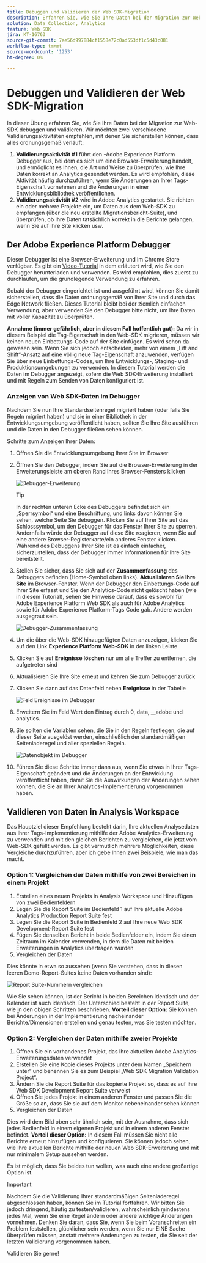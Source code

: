```yaml
---
title: Debuggen und Validieren der Web SDK-Migration
description: Erfahren Sie, wie Sie Ihre Daten bei der Migration zur Web-SDK debuggen und validieren
solution: Data Collection, Analytics
feature: Web SDK
jira: KT-16763
source-git-commit: 7ae56d997884cf1558e72c0ad553df1c5d43c081
workflow-type: tm+mt
source-wordcount: '1253'
ht-degree: 0%

---
```



# Debuggen und Validieren der Web SDK-Migration

In dieser Übung erfahren Sie, wie Sie Ihre Daten bei der Migration zur Web-SDK debuggen und validieren. Wir möchten zwei verschiedene Validierungsaktivitäten empfehlen, mit denen Sie sicherstellen können, dass alles ordnungsgemäß verläuft:

1. **Validierungsaktivität #1** führt den -Adobe Experience Platform Debugger aus, bei dem es sich um eine Browser-Erweiterung handelt, und ermöglicht es Ihnen, die Art und Weise zu überprüfen, wie Ihre Daten korrekt an Analytics gesendet werden. Es wird empfohlen, diese Aktivität häufig durchzuführen, wenn Sie Änderungen an Ihrer Tags-Eigenschaft vornehmen und die Änderungen in einer Entwicklungsbibliothek veröffentlichen.
1. **Validierungsaktivität #2** wird in Adobe Analytics gestartet. Sie richten ein oder mehrere Projekte ein, um Daten aus dem Web-SDK zu empfangen (über die neu erstellte Migrationsbericht-Suite), und überprüfen, ob Ihre Daten tatsächlich korrekt in die Berichte gelangen, wenn Sie auf Ihre Site klicken usw.

## Der Adobe Experience Platform Debugger

Dieser Debugger ist eine Browser-Erweiterung und im Chrome Store verfügbar. Es gibt ein [Video-Tutorial](https://experienceleague.adobe.com/en/docs/platform-learn/data-collection/debugger/overview) in dem erläutert wird, wie Sie den Debugger herunterladen und verwenden. Es wird empfohlen, dies zuerst zu durchlaufen, um die grundlegende Verwendung zu erfahren.

Sobald der Debugger eingerichtet ist und ausgeführt wird, können Sie damit sicherstellen, dass die Daten ordnungsgemäß von Ihrer Site und durch das Edge Network fließen. Dieses Tutorial bleibt bei der ziemlich einfachen Verwendung, aber verwenden Sie den Debugger bitte nicht, um Ihre Daten mit voller Kapazität zu überprüfen.

**Annahme (immer gefährlich, aber in diesem Fall hoffentlich gut):** Da wir in diesem Beispiel die Tag-Eigenschaft in den Web-SDK migrieren, müssen wir keinen neuen Einbettungs-Code auf der Site einfügen. Es wird schon da gewesen sein. Wenn Sie sich jedoch entscheiden, mehr von einem „Lift and Shift“-Ansatz auf eine völlig neue Tag-Eigenschaft anzuwenden, verfügen Sie über neue Einbettungs-Codes, um Ihre Entwicklungs-, Staging- und Produktionsumgebungen zu verwenden. In diesem Tutorial werden die Daten im Debugger angezeigt, sofern die Web SDK-Erweiterung installiert und mit Regeln zum Senden von Daten konfiguriert ist.

### Anzeigen von Web SDK-Daten im Debugger

Nachdem Sie nun Ihre Standardseitenregel migriert haben (oder falls Sie Regeln migriert haben) und sie in einer Bibliothek in der Entwicklungsumgebung veröffentlicht haben, sollten Sie Ihre Site ausführen und die Daten in den Debugger fließen sehen können.

Schritte zum Anzeigen Ihrer Daten:

1. Öffnen Sie die Entwicklungsumgebung Ihrer Site im Browser
1. Öffnen Sie den Debugger, indem Sie auf die Browser-Erweiterung in der Erweiterungsleiste am oberen Rand Ihres Browser-Fensters klicken

   ![Debugger-Erweiterung](assets/debugger-extension.jpg)

   >[!TIP]
   >
   >In der rechten unteren Ecke des Debuggers befindet sich ein „Sperrsymbol“ und eine Beschriftung, und links davon können Sie sehen, welche Seite Sie debuggen. Klicken Sie auf Ihrer Site auf das Schlosssymbol, um den Debugger für das Fenster Ihrer Site zu sperren. Andernfalls würde der Debugger auf diese Site reagieren, wenn Sie auf eine andere Browser-Registerkarte/ein anderes Fenster klicken. Während des Debuggens Ihrer Site ist es einfach einfacher, sicherzustellen, dass der Debugger immer Informationen für Ihre Site bereitstellt.

1. Stellen Sie sicher, dass Sie sich auf der **Zusammenfassung** des Debuggers befinden (Home-Symbol oben links). **Aktualisieren Sie Ihre Site** im Browser-Fenster. Wenn der Debugger den Einbettungs-Code auf Ihrer Site erfasst und Sie den Analytics-Code nicht gelöscht haben (wie in diesem Tutorial), sehen Sie Hinweise darauf, dass es sowohl für Adobe Experience Platform Web SDK als auch für Adobe Analytics sowie für Adobe Experience Platform-Tags Code gab. Andere werden ausgegraut sein.

   ![Debugger-Zusammenfassung](assets/debugger-summary.jpg)

1. Um die über die Web-SDK hinzugefügten Daten anzuzeigen, klicken Sie auf den Link **Experience Platform Web-SDK** in der linken Leiste
1. Klicken Sie auf **Ereignisse löschen** nur um alle Treffer zu entfernen, die aufgetreten sind
1. Aktualisieren Sie Ihre Site erneut und kehren Sie zum Debugger zurück
1. Klicken Sie dann auf das Datenfeld neben **Ereignisse** in der Tabelle

   ![Feld Ereignisse im Debugger](assets/events-field-in-debugger.jpg)

1. Erweitern Sie im Feld Wert den Eintrag durch 0, data, __adobe und analytics.
1. Sie sollten die Variablen sehen, die Sie in den Regeln festlegen, die auf dieser Seite ausgelöst werden, einschließlich der standardmäßigen Seitenladeregel und aller speziellen Regeln.

   ![Datenobjekt im Debugger](assets/data-object-in-debugger.jpg)

1. Führen Sie diese Schritte immer dann aus, wenn Sie etwas in Ihrer Tags-Eigenschaft geändert und die Änderungen an der Entwicklung veröffentlicht haben, damit Sie die Auswirkungen der Änderungen sehen können, die Sie an Ihrer Analytics-Implementierung vorgenommen haben.

## Validieren von Daten in Analysis Workspace

Das Hauptziel dieser Empfehlung besteht darin, Ihre aktuellen Analysedaten aus Ihrer Tags-Implementierung mithilfe der Adobe Analytics-Erweiterung zu verwenden und mit den gleichen Berichten zu vergleichen, die jetzt vom Web-SDK gefüllt werden.
Es gibt vermutlich mehrere Möglichkeiten, diese Vergleiche durchzuführen, aber ich gebe Ihnen zwei Beispiele, wie man das macht.

### Option 1: Vergleichen der Daten mithilfe von zwei Bereichen in einem Projekt

1. Erstellen eines neuen Projekts in Analysis Workspace und Hinzufügen von zwei Bedienfeldern
1. Legen Sie die Report Suite im Bedienfeld 1 auf Ihre aktuelle Adobe Analytics Production Report Suite fest
1. Legen Sie die Report Suite in Bedienfeld 2 auf Ihre neue Web SDK Development-Report Suite fest
1. Fügen Sie denselben Bericht in beide Bedienfelder ein, indem Sie einen Zeitraum im Kalender verwenden, in dem die Daten mit beiden Erweiterungen in Analytics übertragen wurden
1. Vergleichen der Daten

Dies könnte in etwa so aussehen (wenn Sie verstehen, dass in diesen leeren Demo-Report-Suites keine Daten vorhanden sind):

![Report Suite-Nummern vergleichen](assets/compare-report-suite-numbers-panels.jpg)

Wie Sie sehen können, ist der Bericht in beiden Bereichen identisch und der Kalender ist auch identisch. Der Unterschied besteht in der Report Suite, wie in den obigen Schritten beschrieben.
**Vorteil dieser Option:** Sie können bei Änderungen in der Implementierung nacheinander Berichte/Dimensionen erstellen und genau testen, was Sie testen möchten.

### Option 2: Vergleichen der Daten mithilfe zweier Projekte

1. Öffnen Sie ein vorhandenes Projekt, das Ihre aktuellen Adobe Analytics-Erweiterungsdaten verwendet
1. Erstellen Sie eine Kopie dieses Projekts unter dem Namen „Speichern unter“ und benennen Sie es zum Beispiel „Web SDK Migration Validation Project“.
1. Ändern Sie die Report Suite für das kopierte Projekt so, dass es auf Ihre Web SDK Development Report Suite verweist
1. Öffnen Sie jedes Projekt in einem anderen Fenster und passen Sie die Größe so an, dass Sie sie auf dem Monitor nebeneinander sehen können
1. Vergleichen der Daten

Dies wird dem Bild oben sehr ähnlich sein, mit der Ausnahme, dass sich jedes Bedienfeld in einem eigenen Projekt und in einem anderen Fenster befindet.
**Vorteil dieser Option:** In diesem Fall müssen Sie nicht alle Berichte erneut hinzufügen und konfigurieren. Sie können jedoch sehen, wie Ihre aktuellen Berichte mithilfe der neuen Web SDK-Erweiterung und mit nur minimalem Setup aussehen werden.

Es ist möglich, dass Sie beides tun wollen, was auch eine andere großartige Option ist.

>[!IMPORTANT]
>
>Nachdem Sie die Validierung Ihrer standardmäßigen Seitenladeregel abgeschlossen haben, können Sie im Tutorial fortfahren. Wir bitten Sie jedoch dringend, häufig zu testen/validieren, wahrscheinlich mindestens jedes Mal, wenn Sie eine Regel ändern oder andere wichtige Änderungen vornehmen. Denken Sie daran, dass Sie, wenn Sie beim Voranschreiten ein Problem feststellen, glücklicher sein werden, wenn Sie nur EINE Sache überprüfen müssen, anstatt mehrere Änderungen zu testen, die Sie seit der letzten Validierung vorgenommen haben.

Validieren Sie gerne!
